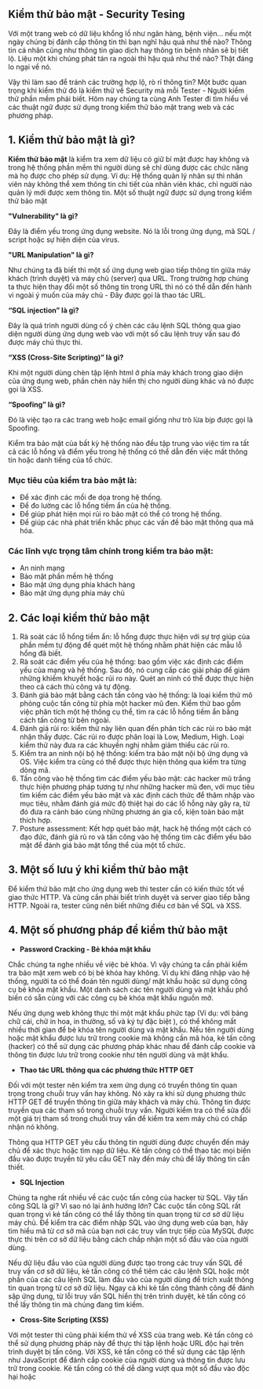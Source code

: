 ## Kiểm thử bảo mật - Security Tesing

Với một trang web có dữ liệu khổng lồ như ngân hàng, bệnh viện... nếu một ngày chúng bị đánh cắp thông tin thì bạn nghĩ hậu quả như thế nào? Thông tin cá nhân cũng như thông tin giao dịch hay thông tin bệnh nhân sẽ bị tiết lộ. Liệu một khi chúng phát tán ra ngoài thì hậu quả như thế nào? Thật đáng lo ngại về nó.

Vậy thì làm sao để tránh các trường hợp lộ, rò rỉ thông tin? Một bước quan trọng khi kiểm thử đó là kiểm thử về Security mà mỗi Tester - Người kiểm thử phần mềm phải biết. Hôm nay chúng ta cùng Anh Tester đi tìm hiểu về các thuật ngữ được sử dụng trong kiểm thử bảo mật trang web và các phương pháp.

## 1. Kiểm thử bảo mật là gì?

**Kiểm thử bảo mật** là kiểm tra xem dữ liệu có giữ bí mật được hay không và trong hệ thống phần mềm thì người dùng sẽ chỉ dùng được các chức năng mà họ được cho phép sử dụng. Ví dụ: Hệ thống quản lý nhân sự thì nhân viên này không thể xem thông tin chi tiết của nhân viên khác, chỉ người nào quản lý mới được xem thông tin. Một số thuật ngữ được sử dụng trong kiểm thử bảo mật

**"Vulnerability" là gì?**

Đây là điểm yếu trong ứng dụng website. Nó là lỗi trong ứng dụng, mã SQL / script hoặc sự hiện diện của virus.

**"URL Manipulation" là gì?**

Như chúng ta đã biết thì một số ứng dụng web giao tiếp thông tin giữa máy khách (trình duyệt) và máy chủ (server) qua URL. Trong trường hợp chúng ta thực hiện thay đổi một số thông tin trong URL thì nó có thể dẫn đến hành vi ngoài ý muốn của máy chủ - Đây được gọi là thao tác URL.

**“SQL injection” là gì?**

Đây là quá trình người dùng cố ý chèn các câu lệnh SQL thông qua giao diện người dùng ứng dụng web vào với một số câu lệnh truy vấn sau đó được máy chủ thực thi.

**“XSS (Cross-Site Scripting)” là gì?**

Khi một người dùng chèn tập lệnh html ở phía máy khách trong giao diện của ứng dụng web, phần chèn này hiển thị cho người dùng khác và nó được gọi là XSS.

**“Spoofing” là gì?**

Đó là việc tạo ra các trang web hoặc email giống như trò lừa bịp được gọi là Spoofing.



Kiểm tra bảo mật của bất kỳ hệ thống nào đều tập trung vào việc tìm ra tất cả các lỗ hổng và điểm yếu trong hệ thống có thể dẫn đến việc mất thông tin hoặc danh tiếng của tổ chức.

### Mục tiêu của kiểm tra bảo mật là:

- Để xác định các mối đe dọa trong hệ thống.
- Để đo lường các lỗ hổng tiềm ẩn của hệ thống.
- Để giúp phát hiện mọi rủi ro bảo mật có thể có trong hệ thống.
- Để giúp các nhà phát triển khắc phục các vấn đề bảo mật thông qua mã hóa.

### Các lĩnh vực trọng tâm chính trong kiểm tra bảo mật:

- An ninh mạng
- Bảo mật phần mềm hệ thống
- Bảo mật ứng dụng phía khách hàng
- Bảo mật ứng dụng phía máy chủ

##  2. Các loại kiểm thử bảo mật

1. Rà soát các lỗ hổng tiềm ẩn: lỗ hổng được thực hiện với sự trợ giúp của phần mềm tự động để quét một hệ thống nhằm phát hiện các mẫu lỗ hổng đã biết.
2. Rà soát các điểm yếu của hệ thống: bao gồm việc xác định các điểm yếu của mạng và hệ thống. Sau đó, nó cung cấp các giải pháp để giảm những khiếm khuyết hoặc rủi ro này. Quét an ninh có thể được thực hiện theo cả cách thủ công và tự động.
3. Đánh giá bảo mật bằng cách tấn công vào hệ thống: là loại kiểm thử mô phỏng cuộc tấn công từ phía một hacker mũ đen. Kiểm thử bao gồm việc phân tích một hệ thống cụ thể, tìm ra các lỗ hổng tiềm ẩn bằng cách tấn công từ bên ngoài.
4. Đánh giá rủi ro: kiểm thử này liên quan đến phân tích các rủi ro bảo mật nhận thấy được. Các rủi ro được phân loại là Low, Medium, High. Loại kiểm thử này đưa ra các khuyến nghị nhằm giảm thiểu các rủi ro.
5. Kiểm tra an ninh nội bộ hệ thống: kiểm tra bảo mật nội bộ ứng dụng và OS. Việc kiểm tra cũng có thể được thực hiện thông qua kiểm tra từng dòng mã.
6. Tấn công vào hệ thống tìm các điểm yếu bảo mật: các hacker mũ trắng thực hiện phương pháp tương tự như những hacker mũ đen, với mục tiêu tìm kiếm các điểm yếu bảo mật và xác định cách thức để thâm nhập vào mục tiêu, nhằm đánh giá mức độ thiệt hại do các lổ hỗng này gây ra, từ đó đưa ra cảnh báo cùng những phương án gia cố, kiện toàn bảo mật thích hợp.
7. Posture assessment: Kết hợp quét bảo mật, hack hệ thống một cách có đạo đức, đánh giá rủ ro và tấn công vào hệ thống tìm các điểm yếu bảo mật để đánh giá bảo mật tổng thể của một tổ chức.

##  3. Một số lưu ý khi kiểm thử bảo mật

Để kiểm thử bão mật cho ứng dụng web thì tester cần có kiến thức tốt về giao thức HTTP. Và cũng cần phải biết trình duyệt và server giao tiếp bằng HTTP. Ngoài ra, tester cũng nên biết những điều cơ bản về SQL và XSS.

##  4. Một số phương pháp để kiểm thử bảo mật

- **Password Cracking - Bẻ khóa mật khẩu**

Chắc chúng ta nghe nhiều về việc bẻ khóa. Vì vậy chúng ta cần phải kiểm tra bảo mật xem web có bị bẻ khóa hay không. Ví dụ khi đăng nhập vào hệ thống, người ta có thể đoán tên người dùng/ mật khẩu hoặc sử dụng công cụ bẻ khóa mật khẩu. Một danh sách các tên người dùng và mật khẩu phổ biến có sẵn cùng với các công cụ bẻ khóa mật khẩu nguồn mở.

Nếu ứng dụng web không thực thi một mật khẩu phức tạp (Ví dụ: với bảng chữ cái, chữ in hoa, in thường, số và ký tự đặc biệt ), có thể không mất nhiều thời gian để bẻ khóa tên người dùng và mật khẩu. Nếu tên người dùng hoặc mật khẩu được lưu trữ trong cookie mà không cần mã hóa, kẻ tấn công (hacker) có thể sử dụng các phương pháp khác nhau để đánh cắp cookie và thông tin được lưu trữ trong cookie như tên người dùng và mật khẩu.

- **Thao tác URL thông qua các phương thức HTTP GET**

Đối với một tester nên kiểm tra xem ứng dụng có truyền thông tin quan trọng trong chuỗi truy vấn hay không. Nó xảy ra khi sử dụng phương thức HTTP GET để truyền thông tin giữa máy khách và máy chủ. Thông tin được truyền qua các tham số trong chuỗi truy vấn. Người kiểm tra có thể sửa đổi một giá trị tham số trong chuỗi truy vấn để kiểm tra xem máy chủ có chấp nhận nó không.

Thông qua HTTP GET yêu cầu thông tin người dùng được chuyển đến máy chủ để xác thực hoặc tìm nạp dữ liệu. Kẻ tấn công có thể thao tác mọi biến đầu vào được truyền từ yêu cầu GET này đến máy chủ để lấy thông tin cần thiết.

- **SQL Injection**

Chúng ta nghe rất nhiều về các cuộc tấn công của hacker từ SQL. Vậy tấn công SQL là gì? Vì sao nó lại ảnh hưởng lớn? Các cuộc tấn công SQL rất quan trọng vì kẻ tấn công có thể lấy thông tin quan trọng từ cơ sở dữ liệu máy chủ. Để kiểm tra các điểm nhập SQL vào ứng dụng web của bạn, hãy tìm hiểu mã từ cơ sở mã của bạn nơi các truy vấn trực tiếp của MySQL được thực thi trên cơ sở dữ liệu bằng cách chấp nhận một số đầu vào của người dùng.

Nếu dữ liệu đầu vào của người dùng được tạo trong các truy vấn SQL để truy vấn cơ sở dữ liệu, kẻ tấn công có thể tiêm các câu lệnh SQL hoặc một phần của các câu lệnh SQL làm đầu vào của người dùng để trích xuất thông tin quan trọng từ cơ sở dữ liệu. Ngay cả khi kẻ tấn công thành công để đánh sập ứng dụng, từ lỗi truy vấn SQL hiển thị trên trình duyệt, kẻ tấn công có thể lấy thông tin mà chúng đang tìm kiếm.

- **Cross-Site Scripting (XSS)**

Với một tester thì cũng phải kiểm thử về XSS của trang web. Kẻ tấn công có thể sử dụng phương pháp này để thực thi tập lệnh hoặc URL độc hại trên trình duyệt bị tấn công. Với XSS, kẻ tấn công có thể sử dụng các tập lệnh như JavaScript để đánh cắp cookie của người dùng và thông tin được lưu trữ trong cookie. Kẻ tấn công có thể dễ dàng vượt qua một số đầu vào độc hại hoặc <script> dưới dạng tham số và truy vấn có thể khám phá dữ liệu người dùng / máy chủ quan trọng trên trình duyệt.



## 5. Một số công cụ hỗ trợ kiểm thử bảo mật

- **Acunetix**

Bạn có thể tìm hiểu thêm thông tin ở đây: https://www.acunetix.com/web-vulnerability-scanner/

- **Kiuwan**

Kiuwan tuân thủ các tiêu chuẩn bảo mật nghiêm ngặt nhất bao gồm OWASP, CWE, Sans 25, HIPPA, v.v. Kiuwan là công cụ hỗ trợ tất cả các ngôn ngữ lập trình và tích hợp với các công cụ DevOps hàng đầu.

- **WireShark**

WireShark là một công cụ phân tích mạng trước đây được gọi là Ethereal. Nó chụp gói tin trong thời gian thực và hiển thị chúng ở định dạng có thể đọc được. Về cơ bản, nó là một bộ phân tích gói mạng - cung cấp các chi tiết nhỏ nhất về các giao thức mạng, giải mã, thông tin gói, v.v ... Nó là một mã nguồn mở và có thể được sử dụng trên Linux, Windows, OS X, Solaris, NetBSD, FreeBSD và nhiều các hệ thống khác.

- **Owasp**

OWASP là một tiêu chuẩn để phục vụ việc kiểm thử của Penetration Testing (Pentest) do tổ chức Open Web Application Security Project(OWASP) đề xuất. OWASP là tổ chức phi lợi nhuận và đưa ra chuẩn OWASP phục vụ cho công việc pentest hiệu quả và chi tiết. Tuy nhiên, để rõ hơn, mình xin giới thiệu sơ qua Pentest là gì.

OWASP là một tổ chức phi lợi nhuận trên toàn thế giới tập trung vào việc cải thiện tính bảo mật của phần mềm. Dự án có nhiều công cụ để kiểm tra các môi trường và giao thức phần mềm khác nhau. Các công cụ hàng đầu của dự án bao gồm:

- Zed Attack Proxy (ZAP - một công cụ tự động tìm các lỗi bảo mật trong khi bạn đang phát triển và thử nghiệm ứng dụng)

- Kiểm tra phụ thuộc OWASP (quét các phụ thuộc của dự án và kiểm tra các lỗ hổng đã biết)

- Dự án môi trường thử nghiệm web OWASP (bộ sưu tập các công cụ và tài liệu bảo mật)

  

- **W3af**

W3af là một framework giúp kiểm tra và xác định các lỗ hổng trong các ứng dụng web. Công cụ này đi kèm với một số plugin hữu ích để quét một trang web với hơn 200 lỗ hổng công khai. Các plugin hiện có sẵn bao gồm kiểm tra, xác thực, bruteforce, thu thập thông tin, trốn, grep và cơ sở hạ tầng. Mỗi plugin có một bộ mục tiêu quét khác nhau.

*
Trên đây là một số cách kiểm thử bảo mật mà mỗi tester nên biết. Cám ơn các bạn đã đọc bài viết, mong nó sẽ có ích đối với bạn.*
